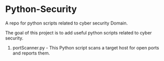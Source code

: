 # Python-Security
A repo for python scripts related to cyber security Domain.

The goal of this project is to add useful python scripts related to cyber security.

1. portScanner.py - This Python script scans a target host for open ports and reports them.